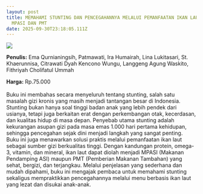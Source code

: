 ```yaml
---
layout: post
title: MEMAHAMI STUNTING DAN PENCEGAHANNYA MELALUI PEMANFAATAN IKAN LAUT UNTUK
  MPASI DAN PMT
date: 2025-09-30T23:18:05.111Z
---
```

![](/images/uploads/isbn-memahami-stunting.jpg)

**P﻿enulis:** Ema Qurnianingsih, Patmawati, Ira Humairah, Lina Lukitasari, 
St. Khaerunnisa, Citrawati Dyah Kencono Wungu, 
Langgeng Agung Waskito, Fithriyah Cholifatul Ummah

**Harga:** Rp.75.000 \
\
Buku ini membahas secara menyeluruh tentang stunting, salah satu masalah gizi kronis yang masih menjadi tantangan besar di Indonesia. Stunting bukan hanya soal tinggi badan anak yang lebih pendek dari usianya, tetapi juga berkaitan erat dengan perkembangan otak, kecerdasan, dan kualitas hidup di masa depan. Penyebab utama stunting adalah kekurangan asupan gizi pada masa emas 1.000 hari pertama kehidupan, sehingga pencegahan sejak dini menjadi langkah yang sangat penting. Buku ini juga menawarkan solusi praktis melalui pemanfaatan ikan laut sebagai sumber gizi berkualitas tinggi. Dengan kandungan protein, omega-3, vitamin, dan mineral, ikan laut dapat diolah menjadi MPASI (Makanan Pendamping ASI) maupun PMT (Pemberian Makanan Tambahan) yang sehat, bergizi, dan terjangkau. Melalui penjelasan yang sederhana dan mudah dipahami, buku ini mengajak pembaca untuk memahami stunting sekaligus mempraktikkan pencegahannya melalui menu berbasis ikan laut yang lezat dan disukai anak-anak.
